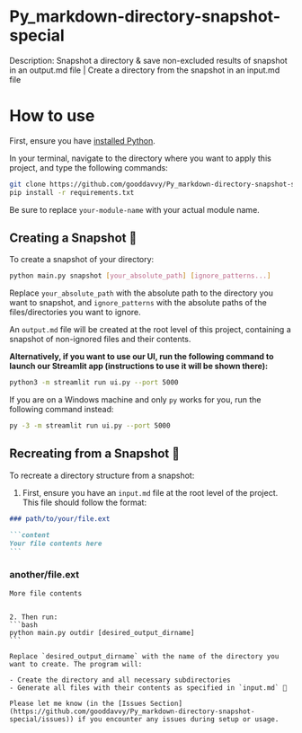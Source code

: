 # Py_markdown-directory-snapshot-special

Description: Snapshot a directory & save non-excluded results of snapshot in an output.md file | Create a directory from the snapshot in an input.md file

# How to use

First, ensure you have [installed Python](https://www.python.org/downloads/).

In your terminal, navigate to the directory where you want to apply this project, and type the following commands:

```bash
git clone https://github.com/gooddavvy/Py_markdown-directory-snapshot-special
pip install -r requirements.txt
```

Be sure to replace `your-module-name` with your actual module name.

## Creating a Snapshot 📸

To create a snapshot of your directory:

```bash
python main.py snapshot [your_absolute_path] [ignore_patterns...]
```

Replace `your_absolute_path` with the absolute path to the directory you want to snapshot, and `ignore_patterns` with the absolute paths of the files/directories you want to ignore.

An `output.md` file will be created at the root level of this project, containing a snapshot of non-ignored files and their contents.

**Alternatively, if you want to use our UI, run the following command to launch our Streamlit app (instructions to use it will be shown there):**

```bash
python3 -m streamlit run ui.py --port 5000
```

If you are on a Windows machine and only `py` works for you, run the following command instead:

```bash
py -3 -m streamlit run ui.py --port 5000
```

## Recreating from a Snapshot 🎨

To recreate a directory structure from a snapshot:

1. First, ensure you have an `input.md` file at the root level of the project. This file should follow the format:

````markdown
### path/to/your/file.ext

```content
Your file contents here
```
````

### another/file.ext

```content
More file contents
```

````

2. Then run:
```bash
python main.py outdir [desired_output_dirname]
```

Replace `desired_output_dirname` with the name of the directory you want to create. The program will:

- Create the directory and all necessary subdirectories
- Generate all files with their contents as specified in `input.md` 🎯

Please let me know (in the [Issues Section](https://github.com/gooddavvy/Py_markdown-directory-snapshot-special/issues)) if you encounter any issues during setup or usage.
````
